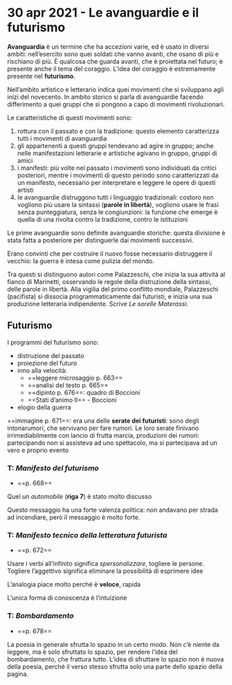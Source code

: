 # 30 apr 2021 - Le avanguardie e il futurismo

**Avanguardia** è un termine che ha accezioni varie, ed è usato in diversi ambiti: nell’esercito sono quei soldati che vanno avanti, che osano di più e rischiano di più.
È qualcosa che guarda avanti, che è proiettata nel futuro; è presente anche il tema del coraggio. L’idea del coraggio è estremamente presente nel **futurismo**.

Nell’ambito artistico e letterario indica quei movimenti che si sviluppano agli inizi del novecento.
In ambito storico si parla di avanguardie facendo differimento a quei gruppi che si pongono a capo di movimenti rivoluzionari.

Le caratteristiche di questi movimenti sono:

1. rottura con il passato e con la tradizione: questo elemento caratterizza tutti i movimenti di avanguardia
2. gli appartenenti a questi gruppi tendevano ad agire in gruppo; anche nelle manifestazioni letterarie e artistiche agivano in gruppo, gruppi di amici
3. i manifesti: più volte nel passato i movimenti sono individuati da critici posteriori, mentre i movimenti di questo periodo sono caratterizzati da un manifesto, necessario per interpretare e leggere le opere di questi artisti
4. le avanguardie distruggono tutti i linguaggio tradizionali: costoro non vogliono più usare la sintassi (**parole in libertà**), vogliono usare le frasi senza punteggiatura, senza le congiunzioni: la funzione che emerge è quella di una rivolta contro la tradizione, contro le istituzioni 

Le prime avanguardie sono definite avanguardie storiche: questa divisione è stata fatta a posteriore per distinguerle dai movimenti successivi.

Erano convinti che per costruire il nuovo fosse necessario distruggere il vecchio: la guerra è intesa come pulizia del mondo.

Tra questi si distinguono autori come Palazzeschi, che inizia la sua attività al fianco di Marinetti, osservando le regole della distruzione della sintassi, delle parole in libertà.
Alla vigilia del primo conflitto mondiale, Palazzeschi (pacifista) si dissocia programmaticamente dai futuristi, e inizia una sua produzione letteraria indipendente. Scrive *Le sorelle Materassi*.

## Futurismo

I programmi del futurismo sono:

- distruzione del passato
- proiezione del futuro
- inno alla velocità: 
	- ==leggere microsaggio p. 663==
	- ==analisi del testo p. 665==
	- ==dipinto p. 676==: quadro di Boccioni
	- ==Stati d’animo II== - Boccioni
- elogio della guerra

==immagine p. 671==: era una delle **serate dei futuristi**: sono degli intonarumori, che servivano per fare rumori. 
Le loro serate finivano irrimediabilmente con lancio di frutta marcia, produzioni dei rumori: partecipando non si assisteva ad uno spettacolo, ma si partecipava ad un vero e proprio evento

### T: *Manifesto del futurismo*
- ==p. 668==

Quel *un automobile* (**riga 7**) è stato molto discusso

Questo messaggio ha una forte valenza politica: non andavano per strada ad incendiare, però il messaggio è molto forte.


### T: *Manifesto tecnico della letteratura futurista*
- ==p. 672==

Usare i verbi all’infinito significa *spersonalizzare*, togliere le persone. Togliere l’aggettivo significa eliminare la possibilità di esprimere idee

L’analogia piace molto perché è **veloce**, rapida

L’unica forma di conoscenza è l’intuizione

### T: *Bombardamento*
- ==p. 678==

La poesia in generale sfrutta lo spazio in un certo modo. Non c’è niente da leggere, ma è solo sfruttato lo spazio, per rendere l’idea del bombardamento, che frattura tutto.
L’idea di sfruttare lo spazio non è nuova della poesia, perché il verso stesso sfrutta solo una parte dello spazio della pagina.